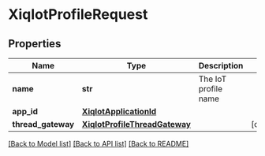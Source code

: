 # XiqIotProfileRequest

## Properties
Name | Type | Description | Notes
------------ | ------------- | ------------- | -------------
**name** | **str** | The IoT profile name | 
**app_id** | [**XiqIotApplicationId**](XiqIotApplicationId.md) |  | 
**thread_gateway** | [**XiqIotProfileThreadGateway**](XiqIotProfileThreadGateway.md) |  | [optional] 

[[Back to Model list]](../README.md#documentation-for-models) [[Back to API list]](../README.md#documentation-for-api-endpoints) [[Back to README]](../README.md)


